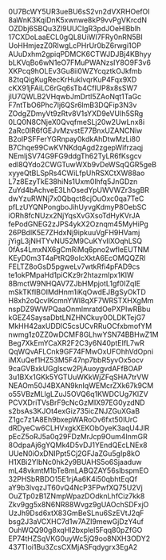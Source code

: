 0U7BcWY5UR3ueBU6sS2vn2dVXRHOefOI
8aWnK3KqiDnK5xwnwe8kP9vvPgVKrcdN
OZDbj6SBQu3Zl9UUClgR3pdJOeHlBblh
17CXDoLaaECL0gQL8UiWI7FRy0nRN5BI
UoHHmjezZ0RIwgLcPHrUr0bZ6rwgi1OP
AUuDxhm2gpiqPDMCK6CTWJDJBj4KBhyy
bLKVqBo6wN1eO7FMuPWANzsIY8O9F3v6
XKPcq9hOLEv3Gu8ii0WZYcqztkOJkfmb
82tqQigKugRecKrHuklvqrKuP4Fqx9XD
cKX91jFAiLC6rGq6sTb4CflUP8x8sSW7
jlU7QWLB2VHqwbJmDrtl5ZAoNqt1TaGc
F7ntTbO6Phc7lj6QSr6lmB3DQFip3N3v
ZOdgZDmyVt9zRtv8V1sYXD9eVUIh5SRg
0LQ0N8CNjeX0QvqfmeSLj20w2UwLnx8i
2aRc0IR6fGEJvMzvstE77BnxUZANCNiw
B2oIPSFFerYGRnpay0kdkAhDtwMzLi80
B7Chqe99CwKVNKdqAgd2zgepWifrzaqj
NEmIjSV74G9FG9ddgTh62TyLR6fKsgcv
edl8QYdo2CWGTuwWXb9vDeWSqQGR5geB
xyyeQtBLSpRs4CWiLfpUhRSXCtXW88ao
L7z8EzyTkE38hiNs1Uxm0lhfq5JnGDzn
ZuYd4bAchveE3LhOsedYpUWVWZr3sgBR
dwYzuRWNj7x0Qbqct8cjOuOxc0qa7TeC
pfLzUYQNPongboJihUyvgKdmyP8OebSC
iORh8fcNUzx2NjYqsXvGXsoTdHyKVrJA
fePodGNEG2zJPS4ykX2Oznqm45MyHiPg
26PBdlK5E7ZHdxNj9ipkuuVgFH9HVamj
jYigL3jNHTYvNU52M9CuKYvIlXOqhLSQ
0fAs4LmxNX6gCmRiMq6pno2wfleEUTNM
KEyD0m3T4aPtRQ9oIcXktA6EcOMQQZRl
FELTZ8oGsD5pgweLv7wtkRfi4pFAD9cs
te1okPMpaHd1piCKz9r2htazmIpx1KlW
8BmctW9NHQAV7ZJbHMpjotL1gf0IZqIE
mSkTKfIBOIMdHnm1iKqOwdEJBgSyOkTD
H8xh2oQcvlKcmnYWl8qXF7WRSTXHXgMm
nspDZ9WWPQaaOnmlmratdOePXPIwRBbu
kGEZ4SaysaDbtLNZHNCkuy0OLDKTejG7
MkHH42axUDDlC5csUCvRRuOCfxbmofYM
nwmg1z0ZZ0wDCMF8GLhwYSN74BBHwZ1M
Beg7XkEmYCaXR2F2C3y6N40ptEIfL7wR
QqWQvAFLCnk9GF74FMwOxUFOhhVdOpni
iMXuQef1HZ53M5F47np7bbR5yvOx5ocv
9caGVBxkUGglscw2PjAuoygvdAFfBOAP
3u1BXx1GKk5YGTUuWKkWjZFqSHA7trVW
NEAOm50J4BXAN9knIqWEMcrZXk67k9CM
o55VBzMLlgLZuJ5OVQ6q1KWDCUg7KlZV
PCVXDriTVsBrF9cNcGzMIX97EG0yzdND
s2bsAs3KJOt4exGiz735icZNJZGuXGaB
Z1gc7z1A8Eh9bxepWARoOv6fxt50IUrC
dRDyeCw6CLHVxgkXEKObOyeK3aqU4JlR
pEcZ5oRJ5a0q29FDzMrJcp9Oum4InmGR
8OdpaAj6gYQMk4D5vDJ1YEndQEcLNEx8
UUeN0iOxDNIPpt5Cj2GFJaZGu5gIp8kO
H1XBi2YIbNc0hk2y9BUAHS5o6Sjaaduw
mL48vkmtM1bTe8mLABQZAY56slbspmEO
32PHSbRBDO15E1rjAa6K4i50qbhtEqQf
aY9b3lvqzJT60vQ4NcP3FPwfXQ75U2Vj
OuZTp0zB1ZNmpWpazDOdknLhfCiz7kk8
Zkv9gg5x8N6NR88Wvgz9gUAOchSDFxjO
UzJh9Dsd6xtX83GmBeSLnu6SzEVtJ2qF
bsg2J3aVCXHC7d1w7AZI9mewGjDzY4uf
OuhWQQ90g8xqHl2bxplel5Fqq80pZfGO
EP74tHZSqVKG0uyWc5jQ9oo8NXH3ODY2
437TIoi1Bu3ZcsCXMjASFqdygrx3EgA2
